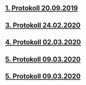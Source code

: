 ## [1. Protokoll 20.09.2019](https://github.com/HTLMechatronics/m17-3ahme-la1-sx/blob/golram17/protokolle/protokoll_2019-09-20_golram17.md)
## [3. Protokoll 24.02.2020](https://github.com/HTLMechatronics/m17-3ahme-la1-sx/blob/golram17/protokolle/protokoll_2020-02-24_golram17.md)
## [4. Protokoll 02.03.2020](https://github.com/HTLMechatronics/m17-3ahme-la1-sx/blob/golram17/protokolle/protokoll_2020-03-02_golram17.md)
## [5. Protokoll 09.03.2020](https://github.com/HTLMechatronics/m17-3ahme-la1-sx/blob/golram17/protokolle/protokoll_2020-09-03_golram17.md)
## [5. Protokoll 09.03.2020](https://github.com/HTLMechatronics/m17-3ahme-la1-sx/blob/golram17/protokolle/protokoll_2020-03-16_golram17.md)
